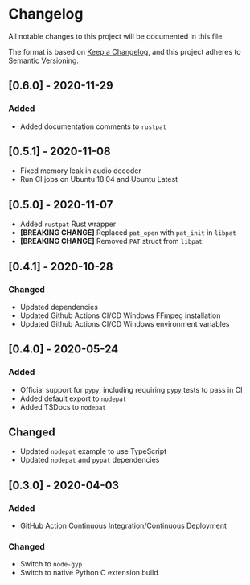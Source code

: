 # Changelog
All notable changes to this project will be documented in this file.

The format is based on [Keep a Changelog](https://keepachangelog.com/en/1.0.0/),
and this project adheres to [Semantic Versioning](https://semver.org/spec/v2.0.0.html).

## [0.6.0] - 2020-11-29
### Added
- Added documentation comments to `rustpat`

## [0.5.1] - 2020-11-08
- Fixed memory leak in audio decoder
- Run CI jobs on Ubuntu 18.04 and Ubuntu Latest

## [0.5.0] - 2020-11-07
- Added `rustpat` Rust wrapper
- **[BREAKING CHANGE]** Replaced `pat_open` with `pat_init` in `libpat`
- **[BREAKING CHANGE]** Removed `PAT` struct from `libpat`

## [0.4.1] - 2020-10-28
### Changed
- Updated dependencies
- Updated Github Actions CI/CD Windows FFmpeg installation
- Updated Github Actions CI/CD Windows environment variables

## [0.4.0] - 2020-05-24
### Added
- Official support for `pypy`, including requiring `pypy` tests to pass in CI
- Added default export to `nodepat`
- Added TSDocs to `nodepat`

## Changed
- Updated `nodepat` example to use TypeScript
- Updated `nodepat` and `pypat` dependencies

## [0.3.0] - 2020-04-03
### Added
- GitHub Action Continuous Integration/Continuous Deployment

### Changed
- Switch to `node-gyp`
- Switch to native Python C extension build
